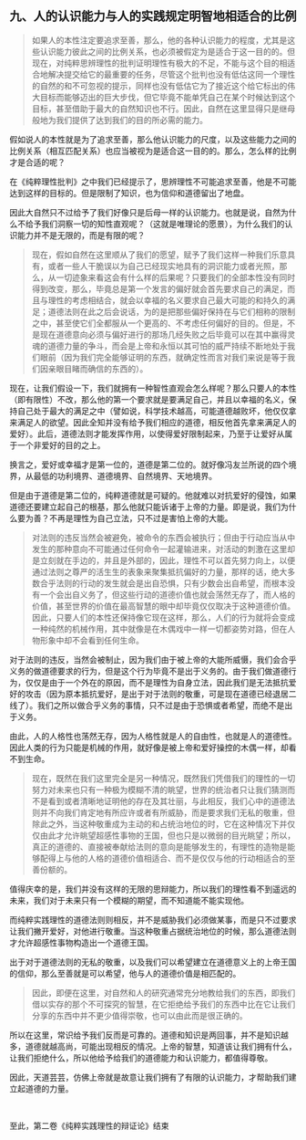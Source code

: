 <h2>九、人的认识能力与人的实践规定明智地相适合的比例</h2><blockquote data-pid="ntoqeoxJ">如果人的本性注定要追求至善，那么，他的各种认识能力的程度，尤其是这些认识能力彼此之间的比例关系，也必须被假定为是适合于这一目的的。但现在，对纯粹思辨理性的批判证明理性有极大的不足，不能与这个目的相适合地解决提交给它的最重要的任务，尽管这个批判也没有低估这同一个理性的自然的和不可忽视的提示，同样也没有低估它为了接近这个给它标出的伟大目标而能够迈出的巨大步伐，但它毕竟不能单凭自己在某个时候达到这个目标，甚至借助于最大的自然知识也不行。因此，自然在这里显得只是继母般地为我们提供了达到我们的目的所必需的能力。</blockquote><p data-pid="wyyV7QCm">假如说人的本性就是为了追求至善，那么他认识能力的尺度，以及这些能力之间的比例关系（相互匹配关系）也应当被视为是适合这一目的的。那么，怎么样的比例才是合适的呢？</p><p data-pid="E_xGFbcZ">在《纯粹理性批判》之中我们已经提示了，思辨理性不可能追求至善，他是不可能达到这样的目标的。但是限制了知识，也为信仰和道德留出了地盘。</p><p data-pid="RzLX9si5">因此大自然只不过给予了我们好像只是后母一样的认识能力。也就是说，自然为什么不给予我们洞察一切的知性直观呢？（这就是唯理论的愿景），为什么我们的认识能力并不是无限的，而是有限的呢？</p><blockquote data-pid="7s9BXlKl">现在，假如自然在这里顺从了我们的愿望，赋予了我们这样一种我们乐意具有，或者一些人干脆误以为自己已经现实地具有的洞识能力或者光照，那么，从一切迹象来看这会有什么样的后果呢？只要我们的全部本性没有同时得到改变，那么，毕竟总是第一个发言的偏好就会首先要求自己的满足，而且与理性的考虑相结合，就会以幸福的名义要求自己最大可能的和持久的满足；道德法则在此之后会说话，为的是把那些偏好保持在与它们相称的限制之中，甚至使它们全都服从一个更高的、不考虑任何偏好的目的。但是，不是现在道德意向必须与偏好进行的那场几经失败之后毕竟可以在其中赢得灵魂的道德力量的争斗，而会是上帝和永恒以其可怕的威严持续不断地处于我们眼前（因为我们完全能够证明的东西，就确定性而言对我们来说是等于我们因亲眼目睹而确信的东西的）。</blockquote><p data-pid="33muriDq">现在，让我们假设一下，我们就拥有一种智性直观会怎么样呢？那么只要人的本性（即有限性）不改，那么他的第一个要求就是要满足自己，并且以幸福的名义，保持自己处于最大的满足之中（譬如说，科学技术越高，可能道德越败坏，他仅仅拿来满足人的欲望。因此全知并没有给予我们相应的道德，相反他首先拿来满足人的爱好）。此后，道德法则才能发挥作用，以使得爱好限制起来，乃至于让爱好从属于一个非爱好的目的之上。</p><p data-pid="FsX0At88">换言之，爱好或幸福才是第一位的，道德是第二位的。就好像冯友兰所说的四个境界，从最低的功利境界、道德境界、自然境界、天地境界。</p><p data-pid="h2KdGUtw">但是由于道德是第二位的，纯粹道德就是可疑的。他就难以对抗爱好的侵蚀，如果道德还要建立起自己的根基，那么他就只能诉诸于上帝的力量。即是说，我们为什么要为善？不再是理性为自己立法，只不过是害怕上帝的大能。</p><blockquote data-pid="7f2sp0ev">对法则的违反当然会被避免，被命令的东西会被执行；但由于行动应当从中发生的那种意向不可能通过任何命令一起灌输进来，对活动的刺激在这里却是立刻就在手边的，并且是外部的，因此，理性不可以首先努力向上，以便通过法则之尊严的活生生的表象来聚集抵抗偏好的力量，那样的话，绝大多数合乎法则的行动的发生就会是出自恐惧，只有少数会出自希望，而根本没有一个会出自义务了，但这些行动的道德价值也就会荡然无存了，而人格的价值，甚至世界的价值在最高智慧的眼中却毕竟仅仅取决于这种道德价值。因此，只要人们的本性还保持像它现在这样，那么，人们的行为就将会变成一种纯然的机械作用，其中就像是在木偶戏中一样一切都姿势对路，但在人物形象中却不会看到任何生命。</blockquote><p data-pid="x1Y6RofB">对于法则的违反，当然会被制止，因为我们由于被上帝的大能所威慑，我们会合乎义务的做道德要求的行为，但是这个行为毕竟不是出于义务的。由于我们做道德行为，仅仅是由于一个外在的原因，而不是理性为自身立法，因此我们是无法抵抗爱好的攻击（因为原本抵抗爱好，是出于对于法则的敬重，可是现在道德已经退居二线了）。我们之所以做合乎义务的事情，只不过是由于恐惧或者希望，而绝不是出于义务。</p><p data-pid="r1sudiPx">由此，人的人格性也荡然无存，因为人格性就是人的自由性，也就是人的道德性。因此人类的行为只能是机械的作用，就好像是被上帝和爱好操控的木偶一样，却看不到生命。</p><blockquote data-pid="E92Ap79u">现在，既然在我们这里完全是另一种情况，既然我们凭借我们的理性的一切努力对未来也只有一种极为模糊不清的眺望，世界的统治者只让我们猜测而不是看到或者清晰地证明他的存在及其壮丽，与此相反，我们心中的道德法则并不向我们肯定地有所应许或者有所威胁，而是要求我们无私的敬重，但除此之外，当这种敬重成为主动的和占统治地位的时，它在这种情况下并仅仅由此才允许眺望超感性事物的王国，但也只是以微弱的目光眺望；所以，真正的道德的、直接被奉献给法则的意向是能够发生的，有理性的造物是能够配得上与他的人格的道德价值相适合、而不是仅仅与他的行动相适合的至善份额的。</blockquote><p data-pid="GACT8_cf">值得庆幸的是，我们并没有这样的无限的思辩能力，所以我们的理性看不到遥远的未来，我们对于未来只有一个模糊的期望，而不知道能不能实现他。</p><p data-pid="AhKpplRA">而纯粹实践理性的道德法则则相反，并不是威胁我们必须做某事，而是只不过要求让我们撇开爱好，对他进行敬重。当这种敬重占据统治地位的时候，那么道德法则才允许超感性事物构造出一个道德王国。</p><p data-pid="cvWW6ww9">出于对于道德法则的无私的敬重，以及我们可以希望建立在道德意义上的上帝王国的信仰，那么至善就是可以希望，他与人的道德价值是相匹配的。</p><blockquote data-pid="La6fH4Z0">因此，即便在这里，对自然和人的研究通常充分地教给我们的东西，即我们借以实存的那个不可探究的智慧，在它拒绝给予我们的东西中比在它让我们分享的东西中并不更少值得崇敬，也可以由此而是很正确的。</blockquote><p data-pid="rmGRWRLZ">所以在这里，常识给予我们反而是可靠的。道德和知识是两回事，并不是知识越多，道德就越高尚，可能出现相反的情况。上帝的智慧，知道该让我们拥有什么，让我们拒绝什么，所以他给予给我们的道德能力和认识能力，都值得尊敬。</p><p data-pid="4leu6uP0">因此，天道芸芸，仿佛上帝就是故意让我们拥有了有限的认识能力，才帮助我们建立起道德的力量。</p><p><br></p><p data-pid="VGL4kHGB">至此，第二卷《纯粹实践理性的辩证论》结束</p>